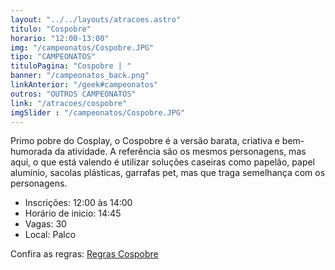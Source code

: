 ```yaml
---
layout: "../../layouts/atracoes.astro"
titulo: "Cospobre"
horario: "12:00-13:00"
img: "/campeonatos/Cospobre.JPG"
tipo: "CAMPEONATOS"
tituloPagina: "Cospobre | "
banner: "/campeonatos_back.png"
linkAnterior: "/geek#campeonatos"
outros: "OUTROS CAMPEONATOS"
link: "/atracoes/cospobre"
imgSlider : "/campeonatos/Cospobre.JPG"
---
```


Primo pobre do Cosplay, o Cospobre é a versão barata, criativa e
bem-humorada da atividade. A referência são os mesmos personagens, mas
aqui, o que está valendo é utilizar soluções caseiras como papelão, papel
alumínio, sacolas plásticas, garrafas pet, mas que traga semelhança com os
personagens.

- Inscrições: 12:00 às 14:00
- Horário de inicio: 14:45 
- Vagas: 30
- Local: Palco

Confira as regras: [Regras Cospobre](https://drive.google.com/file/d/1JLQPGaLh0Ogz7q7pC021geA5tJ6h3RrY/view?usp=sharing)